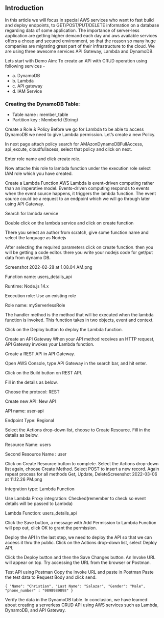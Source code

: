 ## Introduction
In this article we will focus in special AWS services who want to fast build and deploy endpoints, to GET/POST/PUT/DELETE information 
on a database regarding data of some application. The importance of server-less application are getting higher demand each day and aws 
available services offers a cheap and secured environment, so that the reason so many huge companies are migrating great part of their 
infrastructure to the cloud. We are using three awesome services API Gateway, Lambda and DynamoDB.

Lets start with Demo
Aim: To create an API with CRUD operation using following services -
* a. DynamoDB
* b. Lambda
* c. API gateway
* d. IAM Service

### Creating the DynamoDB Table:
* Table name : member_table
* Partition key : MemberId (String)

Create a Role & Policy
Before we go for Lambda to be able to access DynamoDB we need to give Lambda permission. Let’s create a new Policy.

In next page attach policy search for AMAzonDynamoDBFullAccess, api_excute, cloudfullacess, select that policy and click on next.

Enter role name and click create role.

Now attache this role to lambda function under the execution role select IAM role which you have created.

Create a Lambda Function
AWS Lambda is event-driven computing rather than an imperative model. Events-driven computing responds to events when the event source happens, it triggers the lambda function. The event source could be a request to an endpoint which we will go through later using API Gateway.

Search for lambda service

Double click on the lambda service and click on create function

There you select an author from scratch, give some function name and select the language as Nodejs

After selecting the required parameters click on create function. then you will be getting a code editor. there you write your nodejs code for get/put data from dynamo DB.

Screenshot 2022-02-28 at 1.08.04 AM.png

Function name: users_details_api

Runtime: Node.js 14.x

Execution role: Use an existing role

Role name: myServerlessRole

The handler method is the method that will be executed when the lambda function is invoked. This function takes in two objects, event and context.


Click on the Deploy button to deploy the Lambda function.

Create an API Gateway
When your API method receives an HTTP request, API Gateway invokes your Lambda function.

Create a REST API in API Gateway.

Open AWS Console, type API Gateway in the search bar, and hit enter.

Click on the Build button on REST API.

Fill in the details as below.

Choose the protocol: REST

Create new API: New API

API name: user-api

Endpoint Type: Regional

Select the Actions drop-down list, choose to Create Resource. Fill in the details as below.

Resource Name: users

Second Resource Name : user

Click on Create Resource button to complete. Select the Actions drop-down list again, choose Create Method. Select POST to insert a new record. Again repeat process for all methods Get, Update, DeleteScreenshot 2022-03-06 at 11.12.26 PM.png

Integration type: Lambda Function

Use Lambda Proxy integration: Checked(remember to check so event details will be passed to Lambda)

Lambda Function: users_details_api


Click the Save button, a message with Add Permission to Lambda Function will pop out, click OK to grant the permission.


Deploy the API
In the last step, we need to deploy the API so that we can access it thru the public. Click on the Actions drop-down list, select Deploy API.


Click the Deploy button and then the Save Changes button. An Invoke URL will appear on top. Try accessing the URL from the browser or Postman.

Test API using Postman
Copy the Invoke URL and paste in Postman Paste the test data to Request Body and click send.
```
{ "Name": "Christian", "Last Name": "Salazar", "Gender": "Male", "phone_number" : "9898989898" }
```

Verify the data in the DynamoDB table.
In conclusion, we have learned about creating a serverless CRUD API using AWS services such as Lambda, DynamoDB, and API Gateway.

